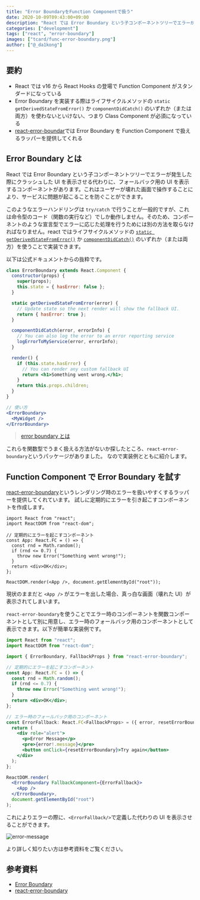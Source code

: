 ```yaml
---
title: "Error BoundaryをFunction Componentで扱う"
date: 2020-10-09T09:43:00+09:00
description: "React では Error Boundary という子コンポーネントツリーでエラーが発生した際にクラッシュした UI を表示させる代わりに、フォールバック用の UI を表示するコンポーネントがあります。"
categories: ["development"]
tags: ["react", "error-boundary"]
images: ["tcard/func-error-boundary.png"]
author: ["@_da1kong"]
---
```


## 要約

- React では v16 から React Hooks の登場で Function Component がスタンダードになっている
- Error Boundary を実装する際はライフサイクルメソッドの `static getDerivedStateFromError()` か `componentDidCatch()` のいずれか（または両方）を使わないといけない、つまり Class Component が必須になっている
- [react-error-boundar](https://github.com/bvaughn/react-error-boundary)では Error Boundary を Function Component で扱えるラッパーを提供してくれる

## Error Boundary とは

React では Error Boundary という子コンポーネントツリーでエラーが発生した際にクラッシュした UI を表示させる代わりに、フォールバック用の UI を表示するコンポーネントがあります。これはユーザーが壊れた画面で操作することにより、サービスに問題が起こることを防ぐことができます。

このようなエラーハンドリングは `try/catch` で行うことが一般的ですが、これは命令型のコード（関数の実行など）でしか動作しません。そのため、コンポーネントのような宣言型でエラーに応じた処理を行うためには別の方法を取らなければなりません。react ではライフサイクルメソッドの [`static getDerivedStateFromError()`](https://ja.reactjs.org/docs/react-component.html#static-getderivedstatefromerror) か [`componentDidCatch()`](https://ja.reactjs.org/docs/react-component.html#componentdidcatch) のいずれか（または両方）を使うことで実装できます。

以下は公式ドキュメントからの抜粋です。

```jsx
class ErrorBoundary extends React.Component {
  constructor(props) {
    super(props);
    this.state = { hasError: false };
  }

  static getDerivedStateFromError(error) {
    // Update state so the next render will show the fallback UI.
    return { hasError: true };
  }

  componentDidCatch(error, errorInfo) {
    // You can also log the error to an error reporting service
    logErrorToMyService(error, errorInfo);
  }

  render() {
    if (this.state.hasError) {
      // You can render any custom fallback UI
      return <h1>Something went wrong.</h1>;
    }
    return this.props.children;
  }
}
```

```jsx
// 使い方
<ErrorBoundary>
  <MyWidget />
</ErrorBoundary>
```

> [error boundary とは](https://ja.reactjs.org/docs/error-boundaries.html#introducing-error-boundaries)

これらを関数型でうまく扱える方法がないか探したところ、`react-error-boundary`というパッケージがありました。
なので実装例とともに紹介します。

## Function Component で Error Boundary を試す

[react-error-boundary](https://github.com/bvaughn/react-error-boundary)というレンダリング時のエラーを扱いやすくするラッパーを提供してくれています。
試しに定期的にエラーを引き起こすコンポーネントを作成します。

```tsx
import React from "react";
import ReactDOM from "react-dom";

// 定期的にエラーを起こすコンポーネント
const App: React.FC = () => {
  const rnd = Math.random();
  if (rnd <= 0.7) {
    throw new Error("Something went wrong!");
  }
  return <div>OK</div>;
};

ReactDOM.render(<App />, document.getElementById("root"));
```

現状のままだと `<App />` がエラーを出した場合、真っ白な画面（壊れた UI）が表示されてしまいます。

`react-error-boundary`を使うことでエラー時のコンポーネントを関数コンポーネントとして別に用意し、エラー時のフォールバック用のコンポーネントとして表示できます。以下が簡単な実装例です。

```jsx
import React from "react";
import ReactDOM from "react-dom";

import { ErrorBoundary, FallbackProps } from "react-error-boundary";

// 定期的にエラーを起こすコンポーネント
const App: React.FC = () => {
  const rnd = Math.random();
  if (rnd <= 0.7) {
    throw new Error("Something went wrong!");
  }
  return <div>OK</div>;
};

// エラー時のフォールバック用のコンポーネント
const ErrorFallback: React.FC<FallbackProps> = ({ error, resetErrorBoundary }) => {
  return (
    <div role="alert">
      <p>Error Message</p>
      <pre>{error!.message}</pre>
      <button onClick={resetErrorBoundary}>Try again</button>
    </div>
  );
};

ReactDOM.render(
  <ErrorBoundary FallbackComponent={ErrorFallback}>
    <App />
  </ErrorBoundary>,
  document.getElementById("root")
);
```

これによりエラーの際に、`<ErrorFallback/>`で定義した代わりの UI を表示させることができます。

![error-message](https://kudolog.net/posts/func-error-boundary1.png)

より詳しく知りたい方は参考資料をご覧ください。

## 参考資料

- [Error Boundary](https://ja.reactjs.org/docs/error-boundaries.html)
- [react-error-boundary](https://github.com/bvaughn/react-error-boundary)
